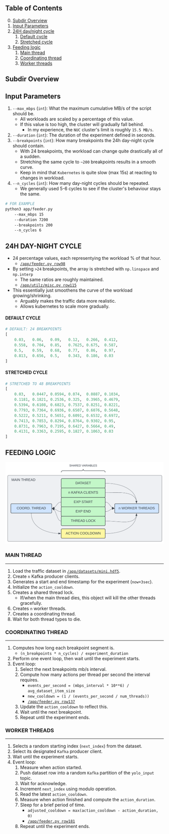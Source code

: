 ## Table of Contents

0. [Subdir Overview](#)
1. [Input Parameters](#)
2. [24H day/night cycle](#)
    1. [Default cycle](#)
    2. [Stretched cycle](#)
3. [Feeding logic](#)
    1. [Main thread](#)
    2. [Coordinating thread](#)
    3. [Worker threads](#)

<!-- ########################################################################################################## -->
## Subdir Overview



<!-- ########################################################################################################## -->
## Input Parameters

1. `--max_mbps` (`int`): What the maximum cumulative MB/s of the script should be.
    - All workloads are scaled by a percentage of this value.
    - If this value is too high, the cluster will gradually fall behind.
        - In my experience, the `NUC` cluster's limit is roughly `15.5 MB/s`.
2. `--duration` (`int`): The duration of the experiment defined in seconds.
3. `--breakpoints` (`int`): How many breakpoints the 24h day-night cycle should contain.
    - With 24 breakpoints, the workload can change quite drastically all of a sudden.
    - Stretching the same cycle to `~200` breakpoints results in a smooth curve.
    - Keep in mind that `Kubernetes` is quite slow (max 15s) at reacting to changes in workload.
4. `--n_cycles` (`int`): How many day-night cycles should be repeated.
    - We generally used 5-6 cycles to see if the cluster's behaviour stays the same.

```bash
# FOR EXAMPLE
python3 app/feeder.py
    --max_mbps 15
    --duration 7200
    --breakpoints 200
    --n_cycles 6
```

<!-- ########################################################################################################## -->
## 24H DAY-NIGHT CYCLE

- 24 percentage values, each representying the workload % of that hour.
    - [`/app/feeder.py row98`](/app/feeder.py#row98)
- By setting `>24` breakpoints, the array is stretched with `np.linspace` and `np.interp`
    - The same ratios are roughly maintained.
    - [`/app/utilz/misc.py row115`](/app/utilz/misc.py#row115)
- This essentially just smoothens the curve of the workload growing/shrinking.
    - Arguably makes the traffic data more realistic.
    - Allows kubernetes to scale more gradually.

#### DEFAULT CYCLE
```python
# DEFAULT: 24 BREAKPOINTS
[
    0.03,   0.06,   0.09,   0.12,   0.266,  0.412,
    0.558,  0.704,  0.85,   0.7625, 0.675,  0.587,
    0.5,    0.59,   0.68,   0.77,   0.86,   0.97,
    0.813,  0.656,  0.5,    0.343,  0.186,  0.03
]
```

#### STRETCHED CYCLE
```python
# STRETCHED TO 48 BREAKPOINTS
[
    0.03,   0.0447, 0.0594, 0.074,  0.0887, 0.1034,
    0.1181, 0.1821, 0.2536, 0.325,  0.3965, 0.4679,
    0.5394, 0.6108, 0.6823, 0.7537, 0.8251, 0.8221,
    0.7793, 0.7364, 0.6936, 0.6507, 0.6076, 0.5648,
    0.5222, 0.5211, 0.5651, 0.6091, 0.6532, 0.6972,
    0.7413, 0.7853, 0.8294, 0.8764, 0.9302, 0.95,
    0.8731, 0.7963, 0.7195, 0.6427, 0.5664, 0.49,
    0.4131, 0.3363, 0.2595, 0.1827, 0.1063, 0.03
]
```

<!-- ########################################################################################################## -->
## FEEDING LOGIC

<p align="center">
    <img src="architecture.png" alt="drawing" width="600"/>
</p>

<!-- ########################################################################################################## -->
### MAIN THREAD
---

1. Load the traffic dataset in [`/app/datasets/mini.hdf5`](/app/datasets/mini.hdf5).
2. Create `n` Kafka producer clients.
3. Generates a start and end timestamp for the experiment (`now+3sec`).
4. Initialize the `action_cooldown`.
5. Creates a shared thread lock.
    - If/when the main thread dies, this object will kill the other threads gracefully.
6. Creates `n` worker threads. 
7. Creates a coordinating thread.
8. Wait for both thread types to die.

<!-- ########################################################################################################## -->
### COORDINATING THREAD
---

1. Computes how long each breakpoint segment is.
    - `(n_breakpoints * n_cycles) / experiment_duration`
2. Perform one event loop, then wait until the experiment starts.
2. Event loop:
    1. Select the next breakpoints mb/s interval.
    2. Compute how many actions per thread per second the interval requires.
        - `events_per_second = (mbps_interval * 10**6) / avg_dataset_item_size`
        - `new_cooldown = (1 / (events_per_second / num_threads))`
        - [`/app/feeder.py row137`](/app/feeder.py#r137)
    3. Update the `action_cooldown` to reflect this.
    4. Wait until the next breakpoint.
    5. Repeat until the experiment ends.

<!-- ########################################################################################################## -->
### WORKER THREADS
---

1. Selects a random starting index (`next_index`) from the dataset.
2. Select its designated `Kafka` producer client.
2. Wait until the experiment starts.
3. Event loop:
    1. Measure when action started.
    2. Push dataset row into a random `Kafka` partition of the `yolo_input` topic.
    3. Wait for acknowledge.
    4. Increment `next_index` using modulo operation.
    5. Read the latest `action_cooldown`.
    5. Measure when action finished and compute the `action_duration`.
    6. Sleep for a brief period of time.
        - `adjusted_cooldown = max(action_cooldown - action_duration, 0)`
        - [`/app/feeder.py row181`](/app/feeder.pyr181`)
    7. Repeat until the experiment ends.

<!-- ## EVENT LOOP

1. Load the traffic dataset in [`/app/datasets/mini.hdf5`](/app/datasets/mini.hdf5) into memory.
2. Create `n` Kafka producer clients.
4. Generate a shared timestamp for when the experiment starts (`now+3sec`)
3. Create `n` worker threads.
    - Each thread:
        1. Selects a random starting index (`next_index`) from the dataset.
        2. Waits until the experiment starts.
5. Unique thread event loop:
    1. Measure when action started.
    2. Push dataset row into a random `Kafka` partition of the `yolo_input` topic.
    3. Wait for acknowledge.
    4. Increment `next_index`.
    5. Measure when action finished and compute the `action_duration`.
    6. Sleep for `action_cooldown - action_duration`.
    7. Repeat until manually killed. -->